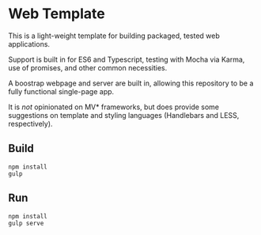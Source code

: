 # Web Template
This is a light-weight template for building packaged, tested web applications.

Support is built in for ES6 and Typescript, testing with Mocha via Karma, use of
promises, and other common necessities.

A boostrap webpage and server are built in, allowing this repository to be a fully
functional single-page app.

It is *not* opinionated on MV* frameworks, but does provide some suggestions on
template and styling languages (Handlebars and LESS, respectively).

## Build
```
npm install
gulp
```

## Run
```
npm install
gulp serve
```